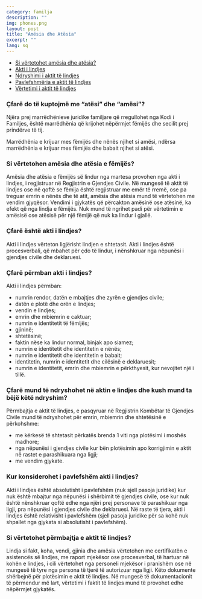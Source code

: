 ```yaml
---
category: familja
description: ""
img: phones.png
layout: post
title: "Amësia dhe Atësia"
excerpt: ""
lang: sq
---
```

<div class="col-lg-3">
  <ul class="nav nav-tabs custom-nav-tabs" role="tablist">
    <li role="presentation" class="active"><a href="#1" aria-controls="settings" role="tab" data-toggle="tab">Si vërtetohet amësia dhe atësia?</a></li>
    <li role="presentation"><a href="#2" aria-controls="settings" role="tab" data-toggle="tab">Akti i lindjes</a></li>    
    <li role="presentation"><a href="#3" aria-controls="settings" role="tab" data-toggle="tab">Ndryshimi i aktit të lindjes</a></li>
    <li role="presentation"><a href="#4" aria-controls="settings" role="tab" data-toggle="tab">Pavlefshmëria e aktit të lindjes</a></li>
    <li role="presentation"><a href="#5" aria-controls="settings" role="tab" data-toggle="tab">Vërtetimi i aktit të lindjes</a></li>  
  </ul>
</div>

<div class="tab-content col-lg-9">

  <div role="tabpanel" class="tab-pane fade in active" id="1">
  <h3>Çfarë do të kuptojmë me “atësi” dhe “amësi”?</h3>
  Njëra prej marrëdhënieve juridike familjare që rregullohet nga Kodi i Familjes, është marrëdhënia që krijohet nëpërmjet fëmijës dhe secilit prej prindërve të tij.

  Marrëdhënia e krijuar mes fëmijës dhe nënës njihet si amësi, ndërsa marrëdhënia e krijuar mes fëmijës dhe babait njihet si atësi.

  <h3>Si vërtetohen amësia dhe atësia e fëmijës?</h3>
  Amësia dhe atësia e fëmijës së lindur nga martesa provohen nga akti i lindjes, i regjistruar në Regjistrin e Gjendjes Civile. Në mungesë të aktit të lindjes ose në qoftë se fëmija është regjistruar me emër të rremë, ose pa treguar emrin e nënës dhe të atit, amësia dhe atësia mund të vërtetohen me vendim gjyqësor. Vendimi i gjykatës që përcakton amësinë ose atësinë, ka efekt që nga lindja e fëmijës. Nuk mund të ngrihet padi për vërtetimin e amësisë ose atësisë për një fëmijë që nuk ka lindur i gjallë.
  </div>

  <div role="tabpanel" class="tab-pane fade" id="2">
  <h3>Çfarë është akti i lindjes?</h3>
  Akti i lindjes vërteton ligjërisht lindjen e shtetasit. Akti i lindjes është procesverbali, që mbahet për çdo të lindur, i nënshkruar nga nëpunësi i gjendjes civile dhe deklaruesi.
  <h3>Çfarë përmban akti i lindjes?</h3>
  Akti i lindjes përmban:
  <ul>
  <li>numrin rendor, datën e mbajtjes dhe zyrën e gjendjes civile;</li>
  <li>datën e plotë dhe orën e lindjes;</li>
  <li>vendin e lindjes;</li>
  <li>emrin dhe mbiemrin e caktuar;</li>
  <li>numrin e identitetit të fëmijës;</li>
  <li>gjininë;</li>
  <li>shtetësinë;</li>
  <li>faktin nëse ka lindur normal, binjak apo siamez;</li>
  <li>numrin e identitetit dhe identitetin e nënës;</li>
  <li>numrin e identitetit dhe identitetin e babait;</li>
  <li>identitetin, numrin e identitetit dhe cilësinë e deklaruesit;</li>
  <li>numrin e identitetit, emrin dhe mbiemrin e përkthyesit, kur nevojitet një i tillë.</li>
  </ul>
  </div>

  <div role="tabpanel" class="tab-pane fade" id="3">
  <h3>Çfarë mund të ndryshohet në aktin e lindjes dhe kush mund ta bëjë këtë ndryshim?</h3>
  Përmbajtja e aktit të lindjes, e pasqyruar në Regjistrin Kombëtar të Gjendjes Civile mund të ndryshohet për emrin, mbiemrin dhe shtetësinë e përkohshme:
  <ul>
  <li>me kërkesë të shtetasit përkatës brenda 1 viti nga plotësimi i moshës madhore;</li>
  <li>nga nëpunësi i gjendjes civile kur bën plotësimin apo korrigjimin e aktit në rastet e parashikuara nga ligji;</li>
  <li>me vendim gjykate.</li>
  </ul>
  </div>

  <div role="tabpanel" class="tab-pane fade" id="4">
  <h3>Kur konsiderohet i pavlefshëm akti i lindjes?</h3>
  Akti i lindjes është absolutisht i pavlefshëm (nuk sjell pasoja juridike) kur nuk është mbajtur nga nëpunësi i shërbimit të gjendjes civile, ose kur nuk është nënshkruar qoftë edhe nga njëri prej personave të parashikuar nga ligji, pra nëpunësi i gjendjes civile dhe deklaruesi. Në raste të tjera, akti i lindjes është relativisht i pavlefshëm (sjell pasoja juridike për sa kohë nuk shpallet nga gjykata si absolutisht i pavlefshëm).
  </div>

  <div role="tabpanel" class="tab-pane fade" id="5">
  <h3>Si vërtetohet përmbajtja e aktit të lindjes?</h3>
  Lindja si fakt, koha, vendi, gjinia dhe amësia vërtetohen me certifikatën e asistencës së lindjes, me raport mjekësor ose procesverbal, të hartuar në kohën e lindjes, i cili vërtetohet nga personeli mjekësor i pranishëm ose në mungesë të tyre nga persona të tjerë të autorizuar nga ligji. Këto dokumente shërbejnë për plotësimin e aktit të lindjes. Në mungesë të dokumentacionit të përmendur më lart, vërtetimi i faktit të lindjes mund të provohet edhe nëpërmjet gjykatës.
  </div>

</div>
